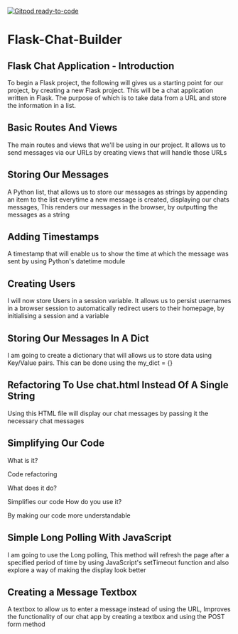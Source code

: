 [![Gitpod ready-to-code](https://img.shields.io/badge/Gitpod-ready--to--code-blue?logo=gitpod)](https://gitpod.io/#https://github.com/Benjamin144/Flask-Chat-Builder)

# Flask-Chat-Builder

##  Flask Chat Application - Introduction
To begin a Flask project, the following will gives us a starting point for our project, by creating a new Flask project.
This will be a chat application written in Flask. The purpose of which is to take data from a URL and store the information in a list.

## Basic Routes And Views
The main routes and views that we'll be using in our project. It allows us to send messages via our URLs by creating views that will handle those URLs

## Storing Our Messages
A Python list, that allows us to store our messages as strings by appending an item to the list everytime a new message is created, displaying our chats messages, 
This renders our messages in the browser, by outputting the messages as a string

## Adding Timestamps
A timestamp that will enable us to show the time at which the message was sent by using Python's datetime module

## Creating Users
I will now store Users in a session variable. It allows us to persist usernames in a browser session to automatically redirect users to their homepage, by initialising a session and a variable

## Storing Our Messages In A Dict
I am going to create a dictionary that will allows us to store data using Key/Value pairs. This can be done using the my_dict = {}

## Refactoring To Use chat.html Instead Of A Single String
Using this HTML file will display our chat messages by passing it the necessary chat messages

## Simplifying Our Code
What is it?

Code refactoring

What does it do?

Simplifies our code
How do you use it?

By making our code more understandable


## Simple Long Polling With JavaScript
I am going to use the Long polling, This method will refresh the page after a specified period of time by using JavaScript's setTimeout function and also explore a way of making the display look better

## Creating a Message Textbox
A textbox to allow us to enter a message instead of using the URL, Improves the functionality of our chat app by creating a textbox and using the POST form method